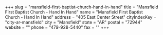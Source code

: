 +++
slug = "mansfield-first-baptist-church-hand-in-hand"
title = "Mansfield First Baptist Church - Hand In Hand"
name = "Mansfield First Baptist Church - Hand In Hand"
address = "405 East Center Street"
cityIndexKey = "city-ar-mansfield"
city = "Mansfield"
state = "AR"
postal = "72944"
website = ""
phone = "479-928-5440"
fax = ""
+++
